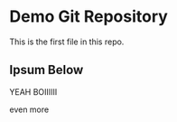 # Demo Git Repository

This is the first file in this repo.

## Ipsum Below

YEAH BOIIIIII

even more